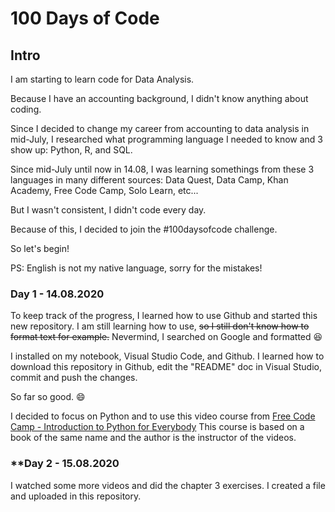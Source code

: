 # 100 Days of Code

## **Intro**
I am starting to learn code for Data Analysis.

Because I have an accounting background, I didn't know anything about coding.

Since I decided to change my career from accounting to data analysis in mid-July, I researched what programming language I needed to know and 3 show up: Python, R, and SQL.

Since mid-July until now in 14.08, I was learning somethings from these 3 languages in many different sources: Data Quest, Data Camp, Khan Academy, Free Code Camp, Solo Learn, etc...

But I wasn't consistent, I didn't code every day.

Because of this, I decided to join the #100daysofcode challenge.

So let's begin!

PS: English is not my native language, sorry for the mistakes!

### **Day 1 - 14.08.2020**
To keep track of the progress, I learned how to use Github and started this new repository. 
I am still learning how to use, ~~so I still don't know how to format text for example.~~ Nevermind, I searched on Google and formatted :laughing:

I installed on my notebook, Visual Studio Code, and Github.
I learned how to download this repository in Github, edit the "README" doc in Visual Studio, commit and push the changes. 

So far so good. :smile:

I decided to focus on Python and to use this video course from [Free Code Camp - Introduction to Python for Everybody](https://www.freecodecamp.org/learn/scientific-computing-with-python/python-for-everybody/)
This course is based on a book of the same name and the author is the instructor of the videos.    

### **Day 2 - 15.08.2020
I watched some more videos and did the chapter 3 exercises. 
I created a file and uploaded in this repository.
